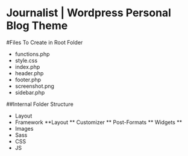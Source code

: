 Journalist | Wordpress Personal Blog Theme
==========================================

#Files To Create in Root Folder

* functions.php
* style.css
* index.php
* header.php
* footer.php
* screenshot.png
* sidebar.php


##Internal Folder Structure

* Layout
* Framework
**Layout
** Customizer
** Post-Formats
** Widgets
** 
* Images
* Sass
* CSS
* JS
